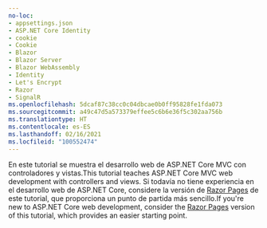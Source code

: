 ```yaml
---
no-loc:
- appsettings.json
- ASP.NET Core Identity
- cookie
- Cookie
- Blazor
- Blazor Server
- Blazor WebAssembly
- Identity
- Let's Encrypt
- Razor
- SignalR
ms.openlocfilehash: 5dcaf87c38cc0c04dbcae0b0ff95828fe1fda073
ms.sourcegitcommit: a49c47d5a573379effee5c6b6e36f5c302aa756b
ms.translationtype: HT
ms.contentlocale: es-ES
ms.lasthandoff: 02/16/2021
ms.locfileid: "100552474"
---
```

<span data-ttu-id="c06d2-101">En este tutorial se muestra el desarrollo web de ASP.NET Core MVC con controladores y vistas.</span><span class="sxs-lookup"><span data-stu-id="c06d2-101">This tutorial teaches ASP.NET Core MVC web development with controllers and views.</span></span> <span data-ttu-id="c06d2-102">Si todavía no tiene experiencia en el desarrollo web de ASP.NET Core, considere la versión de [Razor Pages](xref:tutorials/razor-pages/razor-pages-start) de este tutorial, que proporciona un punto de partida más sencillo.</span><span class="sxs-lookup"><span data-stu-id="c06d2-102">If you're new to ASP.NET Core web development, consider the [Razor Pages](xref:tutorials/razor-pages/razor-pages-start) version of this tutorial, which provides an easier starting point.</span></span>
